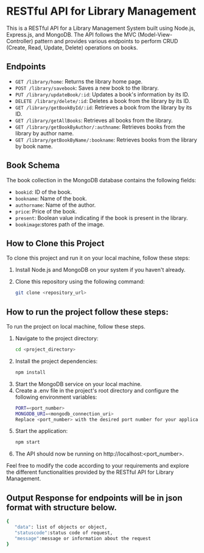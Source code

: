 # RESTful API for Library Management

This is a RESTful API for a Library Management System built using Node.js, Express.js, and MongoDB. The API follows the MVC (Model-View-Controller) pattern and provides various endpoints to perform CRUD (Create, Read, Update, Delete) operations on books.

## Endpoints

- `GET /library/home`: Returns the library home page.
- `POST /library/savebook`: Saves a new book to the library.
- `PUT /library/updateBook/:id`: Updates a book's information by its ID.
- `DELETE /library/delete/:id`: Deletes a book from the library by its ID.
- `GET /library/getBookById/:id`: Retrieves a book from the library by its ID.
- `GET /library/getAllBooks`: Retrieves all books from the library.
- `GET /library/getBookByAuthor/:authname`: Retrieves books from the library by author name.
- `GET /library/getBookByName/:bookname`: Retrieves books from the library by book name.

## Book Schema

The book collection in the MongoDB database contains the following fields:

- `bookid`: ID of the book.
- `bookname`: Name of the book.
- `authorname`: Name of the author.
- `price`: Price of the book.
- `present`: Boolean value indicating if the book is present in the library.
- `bookimage`:stores path of the image.

## How to Clone this Project

To clone this project and run it on your local machine, follow these steps:

1. Install Node.js and MongoDB on your system if you haven't already.
2. Clone this repository using the following command:

   ```bash
   git clone <repository_url>
## How to run the project follow these steps:

To run the project on local machine, follow these steps.

  1. Navigate to the project directory:
     ```bash
     cd <project_directory>
  2. Install the project dependencies:
     ```bash
     npm install
  3. Start the MongoDB service on your local machine.
  4. Create a .env file in the project's root directory and configure the following environment variables:
     ```bash
     PORT=<port_number>
     MONGODB_URI=<mongodb_connection_uri>
     Replace <port_number> with the desired port number for your application, and <mongodb_connection_uri> with the connection URI for your MongoDB database.
  5. Start the application:
     ``` bash
     npm start
  6. The API should now be running on http://localhost:<port_number>.

Feel free to modify the code according to your requirements and explore the different functionalities provided by the RESTful API for Library Management.

## Output Response for endpoints will be in json format with structure below.
``` bash
{
   "data": list of objects or object,
   "statuscode":status code of request,
   "message":message or information about the request
}




     
     

     





